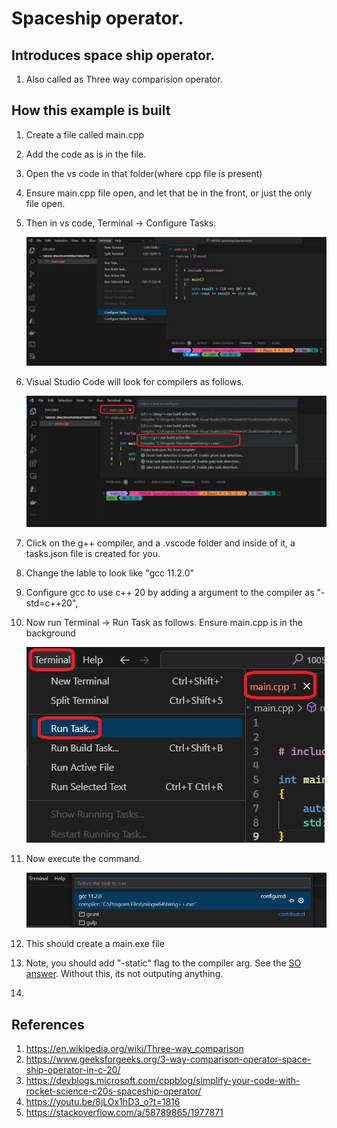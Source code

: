 # Spaceship operator.

## Introduces space ship operator.
1. Also called as Three way comparision operator.


## How this example is built
1. Create a file called main.cpp
2. Add the code as is in the file.
3. Open the vs code in that folder(where cpp file is present)
4. Ensure main.cpp file open, and let that be in the front, or just the only file open. 
5. Then in vs code, Terminal -> Configure Tasks.

    ![Vs Code Configure Tasks](images/50_50_VsCode_Terminal_Tasks.jpg)

6. Visual Studio Code will look for compilers as follows.

    ![VsCode suggesting the compilers](images/51_50_VsCode_Looks_For_Compilers.jpg)

7. Click on the g++ compiler, and a .vscode folder and inside of it, a tasks.json file is created for you.

8. Change the lable to look like "gcc 11.2.0"

9. Configure gcc to use c++ 20 by adding a argument to the compiler as "-std=c++20",

10. Now run Terminal -> Run Task as follows. Ensure main.cpp is in the background

    ![Run task](images/52_50_VsCode_RunTask.jpg)

11. Now execute the command.

    ![Execute Command](images/53_50_gcc_task.jpg)

12. This should create a main.exe file

13. Note, you should add "-static" flag to the compiler arg. See the [SO answer](https://stackoverflow.com/a/58789865/1977871). Without this, its not outputing anything. 

14. 

## References
1. https://en.wikipedia.org/wiki/Three-way_comparison
2. https://www.geeksforgeeks.org/3-way-comparison-operator-space-ship-operator-in-c-20/
3. https://devblogs.microsoft.com/cppblog/simplify-your-code-with-rocket-science-c20s-spaceship-operator/
4. https://youtu.be/8jLOx1hD3_o?t=1816
5. https://stackoverflow.com/a/58789865/1977871
